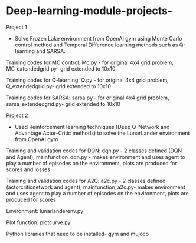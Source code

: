 # Deep-learning-module-projects-
Project 1
- Solve Frozen Lake environment from OpenAI gym using Monte Carlo control method and Temporal Difference learning methods such as Q-learning and SARSA. 

Training codes for MC control: 
Mc.py - for original 4x4 grid problem, MC_extendedgrid.py- grid extended to 10x10 

Training codes for Q-learning: 
Q.py - for original 4x4 grid problem, Q_extendedgrid.py- grid extended to 10x10

Training codes for SARSA: 
sarsa.py - for original 4x4 grid problem, sarsa_extendedgrid.py- grid extended to 10x10 


Project 2
- Used Reinforcement learning techniques (Deep Q-Network and Advantage Actor-Critic methods) to solve the LunarLander environment from OpenAI gym 

Training and validation codes for DQN:
dqn.py - 2 classes defined (DQN and Agent), 
mainfunction_dqn.py - makes environment and uses agent to play a number of episodes on the environment, plots 
are produced for scores and losses 

Training and validation codes for A2C:
a2c.py - 2 classes defined (actorcriticnetwork and agent), 
mainfunction_a2c.py- makes environment and uses agent to play a number of episodes on the environment,
plots are produced for scores

Environment: 
lunarlanderenv.py

Plot function: 
plotcurve.py

Python libraries that need to be installed- gym and mujoco
